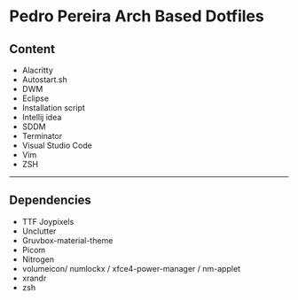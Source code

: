 # Pedro Pereira Arch Based Dotfiles
## Content

- Alacritty
- Autostart.sh
- DWM
- Eclipse
- Installation script
- Intellij idea
- SDDM 
- Terminator
- Visual Studio Code 
- Vim
- ZSH

---

## Dependencies

- TTF Joypixels
- Unclutter 
- Gruvbox-material-theme 
- Picom
- Nitrogen
- volumeicon/ numlockx / xfce4-power-manager / nm-applet 
- xrandr 
- zsh
